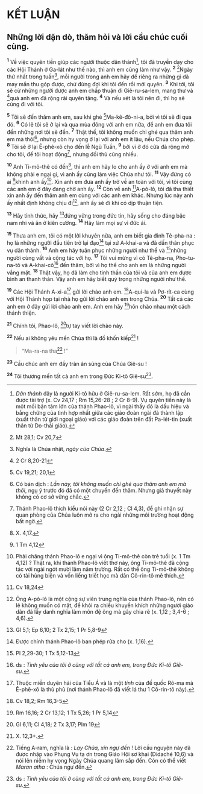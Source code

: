 # KẾT LUẬN
## Những lời dặn dò, thăm hỏi và lời cầu chúc cuối cùng.
<sup><b>1</b></sup> Về việc quyên tiền giúp các người thuộc dân thánh[^1], tôi đã truyền dạy cho các Hội Thánh ở Ga-lát như thế nào, thì anh em cũng làm như vậy. <sup><b>2</b></sup> [^1*]Ngày thứ nhất trong tuần[^2], mỗi người trong anh em hãy để riêng ra những gì đã may mắn thu góp được, chứ đừng đợi khi tôi đến rồi mới quyên. <sup><b>3</b></sup> Khi tới, tôi sẽ cử những người được anh em chấp thuận đi Giê-ru-sa-lem, mang thư và [^2*]quà anh em đã rộng rãi quyên tặng. <sup><b>4</b></sup> Và nếu xét là tôi nên đi, thì họ sẽ cùng đi với tôi.

<sup><b>5</b></sup> Tôi sẽ đến thăm anh em, sau khi ghé [^3*]Ma-kê-đô-ni-a, bởi vì tôi sẽ đi qua đó. <sup><b>6</b></sup> Có lẽ tôi sẽ ở lại và qua mùa đông với anh em nữa, để anh em đưa tôi đến những nơi tôi sẽ đến. <sup><b>7</b></sup> Thật thế, tôi không muốn chỉ ghé qua thăm anh em mà thôi[^3], nhưng còn hy vọng ở lại với anh em ít lâu, nếu Chúa cho phép. <sup><b>8</b></sup> Tôi sẽ ở lại Ê-phê-xô cho đến lễ Ngũ Tuần, <sup><b>9</b></sup> bởi vì ở đó cửa đã rộng mở cho tôi, để tôi hoạt động[^4], nhưng đối thủ cũng nhiều.

<sup><b>10</b></sup> Anh Ti-mô-thê có đến[^5], thì anh em hãy lo cho anh ấy ở với anh em mà không phải e ngại gì, vì anh ấy cũng làm việc Chúa như tôi. <sup><b>11</b></sup> Vậy đừng có ai [^4*]khinh anh ấy[^6]. Xin anh em đưa anh ấy trở về an toàn với tôi, vì tôi cùng các anh em ở đây đang chờ anh ấy. <sup><b>12</b></sup> Còn về anh [^5*]A-pô-lô, tôi đã tha thiết xin anh ấy đến thăm anh em cùng với các anh em khác. Nhưng lúc này anh ấy nhất định không chịu đi[^7], anh ấy sẽ đi khi có dịp thuận tiện.

<sup><b>13</b></sup> Hãy tỉnh thức, hãy [^6*]đứng vững trong đức tin, hãy sống cho đáng bậc nam nhi và ăn ở kiên cường. <sup><b>14</b></sup> Hãy làm mọi sự vì đức ái.

<sup><b>15</b></sup> Thưa anh em, tôi có một lời khuyên nữa, anh em biết gia đình Tê-pha-na : họ là những người đầu tiên trở lại đạo[^8] tại xứ A-khai-a và đã dấn thân phục vụ dân thánh. <sup><b>16</b></sup> Anh em hãy tuân phục những người như thế và [^7*]những người cùng vất vả cộng tác với họ. <sup><b>17</b></sup> Tôi vui mừng vì có Tê-pha-na, Pho-tu-na-tô và A-khai-cô[^9] đến thăm, bởi vì họ thế cho anh em là những người vắng mặt. <sup><b>18</b></sup> Thật vậy, họ đã làm cho tinh thần của tôi và của anh em được bình an thanh thản. Vậy anh em hãy biết quý trọng những người như thế.

<sup><b>19</b></sup> Các Hội Thánh A-xi-a[^10] gửi lời chào anh em. [^8*]A-qui-la và Pơ-rít-ca cùng với Hội Thánh họp tại nhà họ gửi lời chào anh em trong Chúa. <sup><b>20</b></sup> Tất cả các anh em ở đây gửi lời chào anh em. Anh em hãy [^9*]hôn chào nhau một cách thánh thiện.

<sup><b>21</b></sup> Chính tôi, Phao-lô, [^10*]tự tay viết lời chào này.

<sup><b>22</b></sup> Nếu ai không yêu mến Chúa thì là đồ khốn kiếp[^11] ! 
> “Ma-ra-na tha[^12] !”
>

<sup><b>23</b></sup> Cầu chúc anh em đầy tràn ân sủng của Chúa Giê-su !

<sup><b>24</b></sup> Tôi thương mến tất cả anh em trong Đức Ki-tô Giê-su[^13].

[^1]: <i>Dân thánh</i> đây là người Ki-tô hữu ở Giê-ru-sa-lem. Rất sớm, họ đã cần được tài trợ (x. Cv 24,17 ; Rm 15,26-28 ; 2 Cr 8-9). Vụ quyên tiền này là một mối bận tâm lớn của thánh Phao-lô, vì ngài thấy đó là dấu hiệu và bằng chứng của tình hợp nhất giữa các giáo đoàn ngài đã thành lập (xuất thân từ giới ngoại giáo) với các giáo đoàn trên đất Pa-lét-tin (xuất thân từ Do-thái giáo).
[^2]: Nghĩa là Chúa nhật, <i>ngày của Chúa</i>.
[^3]: Có bản dịch : <i>Lần này, tôi không muốn chỉ ghé qua thăm anh em mà thôi</i>, ngụ ý trước đó đã có một chuyến đến thăm. Nhưng giả thuyết này không có cơ sở vững chắc.
[^4]: Thánh Phao-lô thích kiểu nói này (2 Cr 2,12 ; Cl 4,3), để ghi nhận sự quan phòng của Chúa luôn mở ra cho ngài những môi trường hoạt động bất ngờ.
[^5]: X. 4,17.
[^6]: Phải chăng thánh Phao-lô e ngại vì ông Ti-mô-thê còn trẻ tuổi (x. 1 Tm 4,12) ? Thật ra, khi thánh Phao-lô viết thơ này, ông Ti-mô-thê đã cộng tác với ngài ngót mười lăm năm trường. Rất có thể ông Ti-mô-thê không có tài hùng biện và vốn liếng triết học mà dân Cô-rin-tô mê thích.
[^7]: Ông A-pô-lô là một cộng sự viên trung nghĩa của thánh Phao-lô, nên có lẽ không muốn có mặt, để khỏi ra chiều khuyến khích những người giáo dân đã lấy danh nghĩa làm môn đệ ông mà gây chia rẽ (x. 1,12 ; 3,4-6 ; 4,6).
[^8]: Được chính thánh Phao-lô ban phép rửa cho (x. 1,16).
[^9]: ds : <i>Tình yêu của tôi ở cùng với tất cả anh em, trong Đức Ki-tô Giê-su</i>.
[^10]: Thuộc miền duyên hải của Tiểu Á và là một <i>tỉnh</i> của đế quốc Rô-ma mà Ê-phê-xô là thủ phủ (nơi thánh Phao-lô đã viết lá thư 1 Cô-rin-tô này).
[^11]: X. 12,3+.
[^12]: Tiếng A-ram, nghĩa là : <i>Lạy Chúa, xin ngự đến</i> ! Lời cầu nguyện này đã được nhập vào Phụng Vụ tạ ơn trong Giáo Hội sơ khai (Didaché 10,6) và nói lên niềm hy vọng Ngày Chúa quang lâm sắp đến. Còn có thể viết <i>Maran atha</i> : Chúa ngự đến.
[^13]: ds : <i>Tình yêu của tôi ở cùng với tất cả anh em, trong Đức Ki-tô Giê-su</i>.
[^1*]: Mt 28,1; Cv 20,7
[^2*]: 2 Cr 8,20-21
[^3*]: Cv 19,21; 20,1
[^4*]: 1 Tm 4,12
[^5*]: Cv 18,24
[^6*]: Gl 5,1; Ep 6,10; 2 Tx 2,15; 1 Pr 5,8-9
[^7*]: Pl 2,29-30; 1 Tx 5,12-13
[^8*]: Cv 18,2; Rm 16,3-5
[^9*]: Rm 16,16; 2 Cr 13,12; 1 Tx 5,26; 1 Pr 5,14
[^10*]: Gl 6,11; Cl 4,18; 2 Tx 3,17; Plm 19

